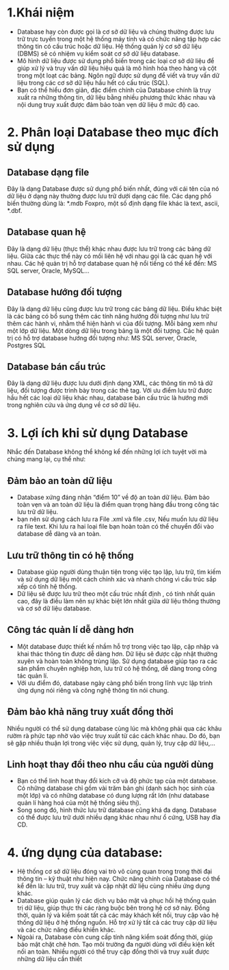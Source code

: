 # 1.Khái niệm
- Database hay còn được gọi là cơ sở dữ liệu và chúng thường được lưu trữ trực tuyến trong một hệ thống máy tính và có chức năng tập hợp các thông tin có cấu trúc hoặc dữ liệu. Hệ thống quản lý cơ sở dữ liệu (DBMS) sẽ có nhiệm vụ kiểm soát cơ sở dữ liệu database.
- Mô hình dữ liệu được sử dụng phổ biến trong các loại cơ sở dữ liệu để giúp xử lý và truy vấn dữ liệu hiệu quả là mô hình hóa theo hàng và cột trong một loạt các bảng. Ngôn ngữ được sử dụng để viết và truy vấn dữ liệu trong các cơ sở dữ liệu hầu hết có cấu trúc (SQL).
- Bạn có thể hiểu đơn giản, đặc điểm chính của Database chính là truy xuất ra những thông tin, dữ liệu bằng nhiều phương thức khác nhau và nội dung truy xuất được đảm bảo toàn vẹn dữ liệu ở mức độ cao.
# 2. Phân loại Database theo mục đích sử dụng
  ## Database dạng file
   Đây là dạng Database được sử dụng phổ biến nhất, đúng với cái tên của nó dữ liệu ở dạng này thường được lưu trữ dưới dạng các file. Các dạng phổ biến thường dùng là: *.mdb Foxpro, một số định dạng file khác là text, ascii, *.dbf.
  ## Database quan hệ
   Đây là dạng dữ liệu (thực thể) khác nhau được lưu trữ trong các bảng dữ liệu.  Giữa các thực thể này có mối liên hệ với nhau gọi là các quan hệ với nhau. Các hệ quản trị hỗ trợ database quan hệ nổi tiếng có thể kể đến: MS SQL server, Oracle, MySQL…
  ## Database hướng đối tượng
   Đây là dạng dữ liệu cũng được lưu trữ trong các bảng dữ liệu. Điều khác biệt là  các bảng có bổ sung thêm các tính năng hướng đối tượng như lưu trữ thêm các hành vi, nhằm thể hiện hành vi của đối tượng. Mỗi bảng xem như một lớp dữ liệu. Một dòng dữ liệu trong bảng là một đối tượng. Các hệ quản trị có hỗ trợ database hướng đối tượng như: MS SQL server, Oracle, Postgres SQL
  ## Database bán cấu trúc
  Đây là dạng dữ liệu được lưu dưới định dạng XML, các thông tin mô tả dữ liệu, đối tượng được trình bày trong các thẻ tag. Với ưu điểm lưu trữ được hầu hết các loại dữ liệu khác nhau, database bán cấu trúc là hướng mới trong nghiên cứu và ứng dụng về cơ sở dữ liệu.
# 3. Lợi ích khi sử dụng Database
Nhắc đến Database không thể không kể đến những lợi ích tuyệt vời mà chúng mang lại, cụ thể như:
## Đảm bảo an toàn dữ liệu
- Database xứng đáng nhận “điểm 10” về độ an toàn dữ liệu. Đảm bảo toàn vẹn và an toàn dữ liệu là điểm quan trọng hàng đầu trong công tác lưu trữ dữ liệu.
- bạn nên sử dụng cách lưu ra File .xml và file .csv, Nếu muốn lưu dữ liệu ra file text. Khi lưu ra hai loại file bạn hoàn toàn có thể chuyển đổi vào database dễ dàng và an toàn.
## Lưu trữ thông tin có hệ thống
- Database giúp người dùng thuận tiện trong việc tạo lập, lưu trữ, tìm kiếm và sử dụng dữ liệu một cách chính xác và nhanh chóng vì cấu trúc sắp xếp có tính hệ thống.
- Dữ liệu  sẽ được lưu trữ theo một cấu trúc nhất định , có tính nhất quán cao, đây là điều làm nên sự khác biệt lớn nhất giữa dữ liệu thông thường và cơ sở dữ liệu database.
## Công tác quản lí dễ dàng hơn
- Một database được thiết kế nhầm hỗ trợ trong việc tạo lập, cập nhập và khai thác thông tin được dễ dàng hơn. Dữ liệu sẽ được cập nhật thường xuyên và hoàn toàn không trùng lặp. Sử dụng database giúp tạo ra các sản phẩm chuyên nghiệp hơn, lưu trữ có hệ thống, dễ dàng trong công tác quản lí.
- Với ưu điểm đó, database ngày càng phổ biến trong lĩnh vực lập trình ứng dụng nói riêng và công nghệ thông tin nói chung.
## Đảm bảo khả năng truy xuất đồng thời
   Nhiều người có thể sử dụng database cùng lúc mà không phải qua các khâu rườm rà phức tạp nhờ vào việc truy xuất từ các cách khác nhau.  Do đó, bạn sẽ gặp nhiều thuận lợi trong việc  việc  sử dụng, quản lý, truy cập dữ liệu,…

## Linh hoạt thay đổi theo nhu cầu của người dùng
- Bạn có thể linh hoạt thay đổi kích cỡ và độ phức tạp của một database.  Có những database chỉ gồm vài trăm bản ghi (danh sách học sinh của một lớp) và có những database có dung lượng rất lớn (như database quản lí hàng hoá của một hệ thống siêu thị).
- Song song đó, hình thức lưu trữ database  cũng khá đa dạng. Database có thể được lưu trữ dưới nhiều dạng khác nhau như ổ cứng, USB hay đĩa CD.
# 4. ứng dụng của database:
- Hệ thống cơ sở dữ liệu đóng vai trò vô cùng quan trong trong thời đại thông tin – kỹ thuật như hiện nay. Chức năng chính của Database có thể kể đến là: lưu trữ, truy xuất và cập nhật dữ liệu cùng nhiều ứng dụng khác.
- Database giúp quản lý các dịch vụ bảo mật và phục hồi hệ thống quản trị dữ liệu, giúp thực thi các ràng buộc bên trong hệ cơ sở này. Đồng thời, quản lý và kiểm soát tất cả các máy khách kết nối, truy cập vào hệ thống dữ liệu ở hệ thống nguồn. Hỗ trợ xử lý tất cả các truy cập dữ liệu và các chức năng điều khiển khác.
- Ngoài ra, Database còn cung cấp tính năng kiểm soát đồng thời, giúp bảo mật chặt chẽ hơn. Tạo môi trường đa người dùng với điều kiện kết nối an toàn. Nhiều người có thể truy cập đồng thời và truy xuất được những dữ liệu cần thiết
















